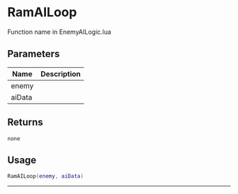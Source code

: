# RamAILoop

Function name in EnemyAILogic.lua

## Parameters

| Name   | Description |
| ------ | ----------- |
| enemy  |             |
| aiData |             |

## Returns

`none`

## Usage

```lua
RamAILoop(enemy, aiData)
```

---
